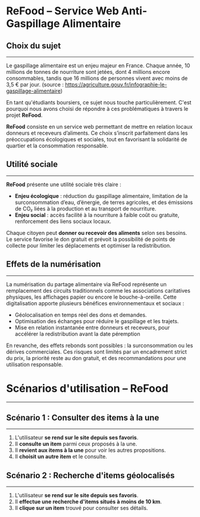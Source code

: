 # ReFood – Service Web Anti-Gaspillage Alimentaire

## Choix du sujet
---
Le gaspillage alimentaire est un enjeu majeur en France. Chaque année, 10 millions de tonnes de nourriture sont jetées, dont 4 millions encore consommables, tandis que 16 millions de personnes vivent avec moins de 3,5 € par jour. (source : https://agriculture.gouv.fr/infographie-le-gaspillage-alimentaire) 

En tant qu'étudiants boursiers, ce sujet nous touche particulièrement. C'est pourquoi nous avons choisi de répondre à ces problématiques à travers le projet **ReFood**.

**ReFood** consiste en un service web permettant de mettre en relation locaux donneurs et receveurs d’aliments. Ce choix s’inscrit parfaitement dans les préoccupations écologiques et sociales, tout en favorisant la solidarité de quartier et la consommation responsable.


## Utilité sociale
---
**ReFood** présente une utilité sociale très claire :  

- **Enjeu écologique** : réduction du gaspillage alimentaire, limitation de la surconsommation d’eau, d’énergie, de terres agricoles, et des émissions de CO₂ liées à la production et au transport de nourriture.  
- **Enjeu social** : accès facilité à la nourriture à faible coût ou gratuite, renforcement des liens sociaux locaux.  

Chaque citoyen peut **donner ou recevoir des aliments** selon ses besoins. Le service favorise le don gratuit et prévoit la possibilité de points de collecte pour limiter les déplacements et optimiser la redistribution.



## Effets de la numérisation
---
La numérisation du partage alimentaire via ReFood représente un remplacement des circuits traditionnels comme les associations caritatives physiques, les affichages papier ou encore le bouche-à-oreille. Cette digitalisation apporte plusieurs bénéfices environnementaux et sociaux :

- Géolocalisation en temps réel des dons et demandes.  
- Optimisation des échanges pour réduire le gaspillage et les trajets.  
- Mise en relation instantanée entre donneurs et receveurs, pour accélérer la redistribution avant la date péremption 

En revanche, des effets rebonds sont possibles : la surconsommation ou les dérives commerciales. Ces risques sont limités par un encadrement strict du prix, la priorité reste au don gratuit, et des recommandations pour une utilisation responsable.


# Scénarios d'utilisation – ReFood
---

## Scénario 1 : Consulter des items à la une
---
1. L'utilisateur **se rend sur le site depuis ses favoris**.  
2. Il **consulte un item** parmi ceux proposés à la une.  
3. Il **revient aux items à la une** pour voir les autres propositions.  
4. Il **choisit un autre item** et le consulte.

## Scénario 2 : Recherche d'items géolocalisés
---
1. L'utilisateur **se rend sur le site depuis ses favoris**.  
2. Il **effectue une recherche d'items situés à moins de 10 km**.  
3. Il **clique sur un item** trouvé pour consulter ses détails.




